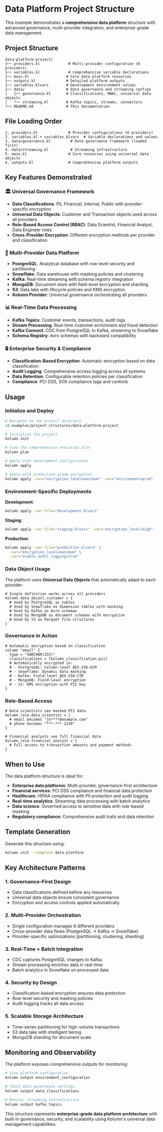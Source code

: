 # Data Platform Project Structure

This example demonstrates a **comprehensive data platform** structure with advanced governance, multi-provider integration, and enterprise-grade data management.

## Project Structure

```
data-platform-project/
├── providers.kl             # Multi-provider configuration (6 providers)
├── variables.kl             # Comprehensive variable declarations
├── main.kl                 # Core data platform resources
├── outputs.kl              # Detailed platform outputs
├── variables.klvars        # Development environment values
├── data/                   # Data governance and streaming configs
│   ├── governance.kl       # Classifications, RBAC, universal data objects
│   └── streaming.kl        # Kafka topics, streams, connectors
└── README.md               # This documentation
```

## File Loading Order

```
1. providers.kl              # Provider configurations (6 providers)
2. variables.kl + variables.klvars  # Variable declarations and values
3. data/governance.kl         # Data governance framework (loaded first)
4. data/streaming.kl          # Streaming infrastructure
5. main.kl                   # Core resources using universal data objects
6. outputs.kl                # Comprehensive platform outputs
```

## Key Features Demonstrated

### 🏛️ **Universal Governance Framework**
- **Data Classifications**: PII, Financial, Internal, Public with provider-specific encryption
- **Universal Data Objects**: Customer and Transaction objects used across all providers
- **Role-Based Access Control (RBAC)**: Data Scientist, Financial Analyst, Data Engineer roles
- **Cross-Provider Encryption**: Different encryption methods per provider and classification

### 🔄 **Multi-Provider Data Platform**
- **PostgreSQL**: Analytical database with row-level security and partitioning
- **Snowflake**: Data warehouse with masking policies and clustering
- **Kafka**: Real-time streaming with schema registry integration
- **MongoDB**: Document store with field-level encryption and sharding
- **S3**: Data lake with lifecycle policies and KMS encryption
- **Kolumn Provider**: Universal governance orchestrating all providers

### 📊 **Real-Time Data Processing**
- **Kafka Topics**: Customer events, transactions, audit logs
- **Stream Processing**: Real-time customer enrichment and fraud detection
- **Kafka Connect**: CDC from PostgreSQL to Kafka, streaming to Snowflake
- **Schema Registry**: Avro schemas with backward compatibility

### 🔒 **Enterprise Security & Compliance**
- **Classification-Based Encryption**: Automatic encryption based on data classification
- **Audit Logging**: Comprehensive access logging across all systems
- **Data Retention**: Configurable retention policies per classification
- **Compliance**: PCI DSS, SOX compliance tags and controls

## Usage

### Initialize and Deploy

```bash
# Navigate to the project directory
cd examples/project-structures/data-platform-project

# Initialize the project
kolumn init

# View the comprehensive execution plan
kolumn plan

# Apply with development configuration
kolumn apply

# Apply with production-grade encryption
kolumn apply -var="encryption_level=maximum" -var="environment=prod"
```

### Environment-Specific Deployments

**Development**:
```bash
kolumn apply -var-file="development.klvars"
```

**Staging**:
```bash
kolumn apply -var-file="staging.klvars" -var="encryption_level=high"
```

**Production**:
```bash
kolumn apply -var-file="production.klvars" \
  -var="encryption_level=maximum" \
  -var="enable_audit_logging=true"
```

### Data Object Usage

The platform uses **Universal Data Objects** that automatically adapt to each provider:

```hcl
# Single definition works across all providers
kolumn_data_object.customer = {
  # Used by PostgreSQL as tables
  # Used by Snowflake as dimension tables with masking
  # Used by Kafka as Avro schemas
  # Used by MongoDB as document schemas with encryption
  # Used by S3 as Parquet file structures
}
```

### Governance in Action

```hcl
# Automatic encryption based on classification
column "email" {
  type = "VARCHAR(255)"
  classifications = [kolumn_classification.pii]
  # Automatically encrypted in:
  # - PostgreSQL: Column-level AES-256-GCM
  # - Snowflake: Dynamic data masking
  # - Kafka: Field-level AES-256-CTR
  # - MongoDB: Field-level encryption
  # - S3: KMS encryption with PII key
}
```

### Role-Based Access

```hcl
# Data scientists see masked PII data
kolumn_role.data_scientist = {
  # email becomes "jo****@example.com"
  # phone becomes "***-***-1234"
}

# Financial analysts see full financial data
kolumn_role.financial_analyst = {
  # Full access to transaction amounts and payment methods
}
```

## When to Use

The data platform structure is ideal for:

- **Enterprise data platforms**: Multi-provider, governance-first architecture
- **Financial services**: PCI DSS compliance and financial data protection
- **Healthcare**: HIPAA compliance with PII protection and audit logging
- **Real-time analytics**: Streaming data processing with batch analytics
- **Data science**: Governed access to sensitive data with role-based masking
- **Regulatory compliance**: Comprehensive audit trails and data retention

## Template Generation

Generate this structure using:

```bash
kolumn init --template data-platform
```

## Key Architecture Patterns

### 1. **Governance-First Design**
- Data classifications defined before any resources
- Universal data objects ensure consistent governance
- Encryption and access controls applied automatically

### 2. **Multi-Provider Orchestration**
- Single configuration manages 6 different providers
- Cross-provider data flows (PostgreSQL → Kafka → Snowflake)
- Provider-specific optimizations (partitioning, clustering, sharding)

### 3. **Real-Time + Batch Integration**
- CDC captures PostgreSQL changes to Kafka
- Stream processing enriches data in real-time
- Batch analytics in Snowflake on processed data

### 4. **Security by Design**
- Classification-based encryption ensures data protection
- Row-level security and masking policies
- Audit logging tracks all data access

### 5. **Scalable Storage Architecture**
- Time-series partitioning for high-volume transactions
- S3 data lake with intelligent tiering
- MongoDB sharding for document scale

## Monitoring and Observability

The platform exposes comprehensive outputs for monitoring:

```bash
# View platform configuration
kolumn output environment_configuration

# Check data governance settings
kolumn output data_classifications

# Monitor streaming infrastructure
kolumn output kafka_topics
```

This structure represents **enterprise-grade data platform architecture** with built-in governance, security, and scalability using Kolumn's universal data management capabilities.
